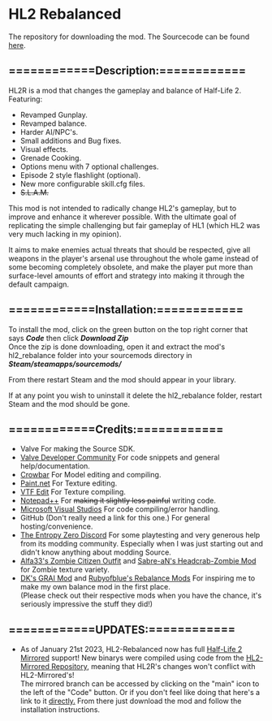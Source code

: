 # HL2 Rebalanced
The repository for downloading the mod.
The Sourcecode can be found [here](https://github.com/mariovct/HL2-RebalanceMod).

## ============Description:============
HL2R is a mod that changes the gameplay and balance of Half-Life 2. Featuring: 

- Revamped Gunplay.
- Revamped balance.
- Harder AI/NPC's.
- Small additions and Bug fixes.
- Visual effects.
- Grenade Cooking.
- Options menu with 7 optional challenges.
- Episode 2 style flashlight (optional).
- New more configurable skill.cfg files.
- ~~S.L.A.M.~~
  

This mod is not intended to radically change HL2's gameplay, but to improve and enhance it wherever possible. With the ultimate goal of replicating the simple challenging but fair gameplay of HL1 (which HL2 was very much lacking in my opinion). 

It aims to make enemies actual threats that should be respected, give all weapons in the player's arsenal use throughout the whole game instead of some becoming completely obsolete, and make the player put more than surface-level amounts of effort and strategy into making it through the default campaign.

## ============Installation:============

To install the mod, click on the green button on the top right corner that says ***Code*** then click ***Download Zip***  
Once the zip is done downloading, open it and extract the mod's hl2_rebalance folder into your sourcemods directory in ***Steam/steamapps/sourcemods/***

From there restart Steam and the mod should appear in your library.

If at any point you wish to uninstall it delete the hl2_rebalance folder, restart Steam and the mod should be gone.

## ============Credits:============
- Valve For making the Source SDK.
- [Valve Developer Community](https://developer.valvesoftware.com/wiki/Main_Page) For code snippets and general help/documentation.
- [Crowbar](https://github.com/ZeqMacaw/Crowbar) For Model editing and compiling.
- [Paint.net](https://www.getpaint.net/index.html) For Texture editing.
- [VTF Edit](https://valvedev.info/tools/vtfedit/) For Texture compiling.
- [Notepad++](https://notepad-plus-plus.org/) For ~~making it slightly less painful~~ writing code.
- [Microsoft Visual Studios](https://visualstudio.microsoft.com) For code compiling/error handling.
- GitHub (Don't really need a link for this one.) For general hosting/convenience.
- [The Entropy Zero Discord](https://discord.gg/Y4hWp89) For some playtesting and very generous help from its modding community. Especially when I was just starting out and didn't know anything about modding Source.
- [Alfa33's Zombie Citizen Outfit](https://gamebanana.com/mods/182304) and [Sabre-aN's Headcrab-Zombie Mod](https://steamcommunity.com/sharedfiles/filedetails/?id=206166550) for Zombie texture variety.
- [DK's GRAI Mod](https://www.youtube.com/@dk1480) and [Rubyofblue's Rebalance Mods](https://www.youtube.com/channel/UCZZdDA7zinOMi2rJWLhzseQ) For inspiring me to make my own balance mod in the first place.  
(Please check out their respective mods when you have the chance, it's seriously impressive the stuff they did!)

## ============UPDATES:============
- As of January 21st 2023, HL2-Rebalanced now has full [Half-Life 2 Mirrored](https://www.moddb.com/mods/half-life-2-mirrored) support! 
New binarys were compiled using code from the [HL2-Mirrored Repository](https://github.com/NvC-DmN-CH/Half-Life-2-Mirrored), meaning that HL2R's changes won't conflict with HL2-Mirrored's!                               
The mirrored branch can be accessed by clicking on the "main" icon to the left of the "Code" button. Or if you don't feel like doing that here's a link to it [directly.](https://github.com/mariovct/HL2-RebalanceMod_Game-files/tree/Mirrored) From there just download the mod and follow the installation instructions.
